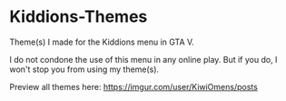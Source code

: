 # Kiddions-Themes
Theme(s) I made for the Kiddions menu in GTA V. 

I do not condone the use of this menu in any online play. But if you do, I won't stop you from using my theme(s).

Preview all themes here: https://imgur.com/user/KiwiOmens/posts
